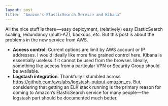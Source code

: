 ```yaml
---
layout: post
title:  "Amazon's ElasticSearch Service and Kibana"
---
```


All the nice stuff is there — easy deployment, (relatively) easy ElasticSearch scaling, redundancy (multi-AZ), backups, etc. But this post is about the problems in the new service from AWS.

  - **Access control**: Current options are limit by AWS account or IP addresses. I would ideally like more fine grained control here. Kibana is essentially useless if it cannot be used from the browser. Ideally, something like access from a particular VPN or Security Group should be available.
  - **Logstash integration**: Thankfully I stumbled across https://github.com/awslabs/logstash-output-amazon_es. But, considering that getting an ELK stack running is the primary reason for coming to Amazon’s ElasticSearch service for many people — the logstash part should be documented much better.
